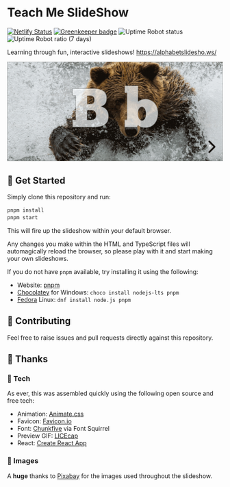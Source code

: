 # Teach Me SlideShow

[![Netlify Status](https://api.netlify.com/api/v1/badges/5fc2c627-6ee6-459f-ae4e-eb847ed72ed7/deploy-status)][Netlify]
[![Greenkeeper badge](https://badges.greenkeeper.io/WhatIsHeDoing/TeachMeSlideShow.svg)][Greenkeeper]
![Uptime Robot status](https://img.shields.io/uptimerobot/status/m782239566-cf468368187610dc48fb4728.svg)
![Uptime Robot ratio (7 days)](https://img.shields.io/uptimerobot/ratio/7/m782239566-cf468368187610dc48fb4728.svg)

Learning through fun, interactive slideshows! <https://alphabetslidesho.ws/>

![Preview animation](/preview.gif)

## 🚀 Get Started

Simply clone this repository and run:

```sh
pnpm install
pnpm start
```

This will fire up the slideshow within your default browser.

Any changes you make within the HTML and TypeScript files will automagically reload the browser,
so please play with it and start making your own slideshows.

If you do not have `pnpm` available, try installing it using the following:

* Website: [pnpm]
* [Chocolatey](https://chocolatey.org/) for Windows: `choco install nodejs-lts pnpm`
* [Fedora](https://getfedora.org/) Linux: `dnf install node.js pnpm`

## 🤝 Contributing

Feel free to raise issues and pull requests directly against this repository.

## 🙏 Thanks

### 🤖 Tech

As ever, this was assembled quickly using the following open source and free tech:

* Animation: [Animate.css]
* Favicon: [Favicon.io]
* Font: [Chunkfive] via Font Squirrel
* Preview GIF: [LICEcap]
* React: [Create React App]

### 📸 Images

A **huge** thanks to [Pixabay] for the images used throughout the slideshow.

[Animate.css]: https://daneden.github.io/animate.css/
[Chunkfive]: https://www.fontsquirrel.com/fonts/chunkfive
[Create React App]: https://github.com/facebook/create-react-app
[Favicon.io]: https://favicon.io/
[Greenkeeper]: (https://greenkeeper.io/)
[LICEcap]: https://www.cockos.com/licecap/
[Netlify]: https://app.netlify.com/sites/animal-alphabet/deploys
[Pixabay]: https://pixabay.com/
[pnpm]: https://pnpm.io/
